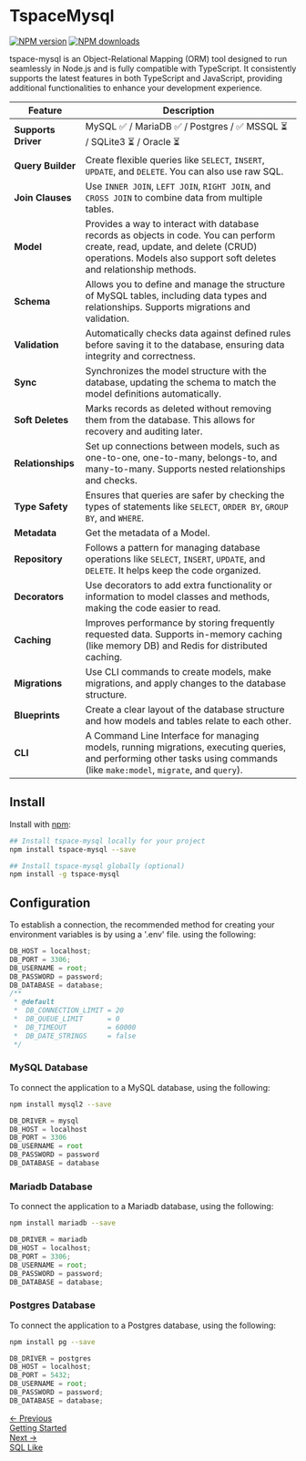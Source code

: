 # TspaceMysql

[![NPM version](https://img.shields.io/npm/v/tspace-mysql.svg)](https://www.npmjs.com)
[![NPM downloads](https://img.shields.io/npm/dm/tspace-mysql.svg)](https://www.npmjs.com)

tspace-mysql is an Object-Relational Mapping (ORM) tool designed to run seamlessly in Node.js and is fully compatible with TypeScript. It consistently supports the latest features in both TypeScript and JavaScript, providing additional functionalities to enhance your development experience.

| **Feature**                    | **Description**                                                                                         |
|--------------------------------|---------------------------------------------------------------------------------------------------------|
| **Supports Driver**            | MySQL ✅ / MariaDB ✅ / Postgres / ✅ MSSQL ⏳ / SQLite3 ⏳ / Oracle ⏳                                |
| **Query Builder**              | Create flexible queries like `SELECT`, `INSERT`, `UPDATE`, and `DELETE`. You can also use raw SQL.      |
| **Join Clauses**               | Use `INNER JOIN`, `LEFT JOIN`, `RIGHT JOIN`, and `CROSS JOIN` to combine data from multiple tables.     |
| **Model**                      | Provides a way to interact with database records as objects in code. You can perform create, read, update, and delete (CRUD) operations. Models also support soft deletes and relationship methods. |
| **Schema**                     | Allows you to define and manage the structure of MySQL tables, including data types and relationships. Supports migrations and validation. |
| **Validation**                 | Automatically checks data against defined rules before saving it to the database, ensuring data integrity and correctness. |
| **Sync**                       | Synchronizes the model structure with the database, updating the schema to match the model definitions automatically. |
| **Soft Deletes**               | Marks records as deleted without removing them from the database. This allows for recovery and auditing later. |
| **Relationships**              | Set up connections between models, such as one-to-one, one-to-many, belongs-to, and many-to-many. Supports nested relationships and checks. |
| **Type Safety**                | Ensures that queries are safer by checking the types of statements like `SELECT`, `ORDER BY`, `GROUP BY`, and `WHERE`. |
| **Metadata**                   | Get the metadata of a Model. |
| **Repository**                 | Follows a pattern for managing database operations like `SELECT`, `INSERT`, `UPDATE`, and `DELETE`. It helps keep the code organized. |
| **Decorators**                 | Use decorators to add extra functionality or information to model classes and methods, making the code easier to read. |
| **Caching**                    | Improves performance by storing frequently requested data. Supports in-memory caching (like memory DB) and Redis for distributed caching. |
| **Migrations**                 | Use CLI commands to create models, make migrations, and apply changes to the database structure.          |
| **Blueprints**                 | Create a clear layout of the database structure and how models and tables relate to each other.          |
| **CLI**                        | A Command Line Interface for managing models, running migrations, executing queries, and performing other tasks using commands (like `make:model`, `migrate`, and `query`). |

## Install

Install with [npm](https://www.npmjs.com/):

```sh
## Install tspace-mysql locally for your project
npm install tspace-mysql --save

## Install tspace-mysql globally (optional)
npm install -g tspace-mysql
```

## Configuration

To establish a connection, the recommended method for creating your environment variables is by using a '.env' file. using the following:

```js
DB_HOST = localhost;
DB_PORT = 3306;
DB_USERNAME = root;
DB_PASSWORD = password;
DB_DATABASE = database;
/**
 * @default
 *  DB_CONNECTION_LIMIT = 20
 *  DB_QUEUE_LIMIT      = 0
 *  DB_TIMEOUT          = 60000
 *  DB_DATE_STRINGS     = false
 */
```

### MySQL Database

To connect the application to a MySQL database, using the following:
```sh
npm install mysql2 --save
```

```js
DB_DRIVER = mysql
DB_HOST = localhost
DB_PORT = 3306
DB_USERNAME = root
DB_PASSWORD = password
DB_DATABASE = database
```

### Mariadb Database

To connect the application to a Mariadb database, using the following:

```sh
npm install mariadb --save
```

```js
DB_DRIVER = mariadb
DB_HOST = localhost;
DB_PORT = 3306;
DB_USERNAME = root;
DB_PASSWORD = password;
DB_DATABASE = database;
```

### Postgres Database

To connect the application to a Postgres database, using the following:

```sh
npm install pg --save
```

```js
DB_DRIVER = postgres
DB_HOST = localhost;
DB_PORT = 5432;
DB_USERNAME = root;
DB_PASSWORD = password;
DB_DATABASE = database;
```

<div class="page-nav-cards">
  <a href="#" class="prev-card">
    <div class="nav-label"> 
        <span class="page-nav-arrow">←</span> 
        Previous
    </div>
    <div class="nav-title"> Getting Started</div>
  </a>

  <a href="#/sql-like" class="next-card">
    <div class="nav-label">
        Next
        <span class="page-nav-arrow">→</span>
    </div>
    <div class="nav-title"> SQL Like </div>
  </a>
</div>

